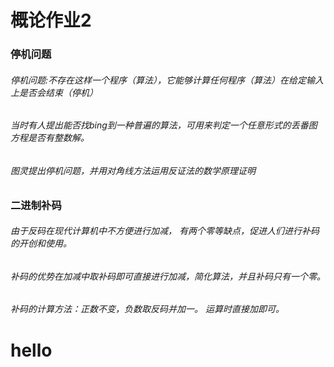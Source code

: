 # 概论作业2
### 停机问题
###### 停机问题:不存在这样一个程序（算法），它能够计算任何程序（算法）在给定输入上是否会结束（停机）  
###### 当时有人提出能否找bing到一种普遍的算法，可用来判定一个任意形式的丢番图方程是否有整数解。
###### 图灵提出停机问题，并用对角线方法运用反证法的数学原理证明
### 二进制补码
###### 由于反码在现代计算机中不方便进行加减， 有两个零等缺点，促进人们进行补码的开创和使用。
###### 补码的优势在加减中取补码即可直接进行加减，简化算法，并且补码只有一个零。
###### 补码的计算方法：正数不变，负数取反码并加一。 运算时直接加即可。
###
<h1><a herf == www.baidu.com > hello </a></h1>
